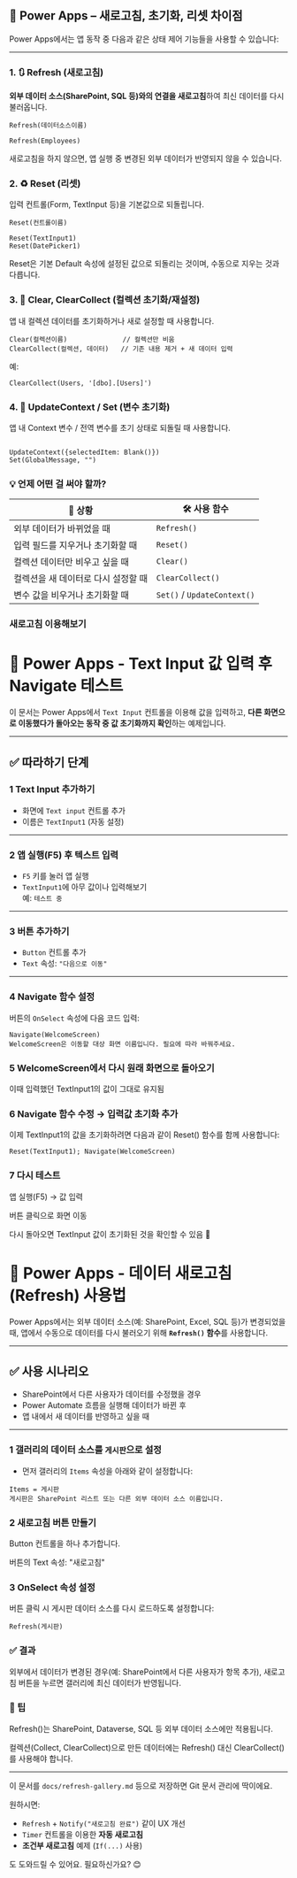 
## 🔄 Power Apps – 새로고침, 초기화, 리셋 차이점

Power Apps에서는 앱 동작 중 다음과 같은 상태 제어 기능들을 사용할 수 있습니다:

---

### 1. 🔃 Refresh (새로고침)

**외부 데이터 소스(SharePoint, SQL 등)와의 연결을 새로고침**하여 최신 데이터를 다시 불러옵니다.

```plaintext
Refresh(데이터소스이름)
```
```plaintext
Refresh(Employees)
```
새로고침을 하지 않으면, 앱 실행 중 변경된 외부 데이터가 반영되지 않을 수 있습니다.

### 2. ♻️ Reset (리셋)
입력 컨트롤(Form, TextInput 등)을 기본값으로 되돌립니다.

```plaintext
Reset(컨트롤이름)
```
```plaintext
Reset(TextInput1)
Reset(DatePicker1)
```
Reset은 기본 Default 속성에 설정된 값으로 되돌리는 것이며, 수동으로 지우는 것과 다릅니다.

### 3. 🔁 Clear, ClearCollect (컬렉션 초기화/재설정)
앱 내 컬렉션 데이터를 초기화하거나 새로 설정할 때 사용합니다.

```plaintext
Clear(컬렉션이름)              // 컬렉션만 비움
ClearCollect(컬렉션, 데이터)   // 기존 내용 제거 + 새 데이터 입력
```
예:

```plaintext
ClearCollect(Users, '[dbo].[Users]')
```

### 4. 🧹 UpdateContext / Set (변수 초기화)
앱 내 Context 변수 / 전역 변수를 초기 상태로 되돌릴 때 사용합니다.

```plaintext

UpdateContext({selectedItem: Blank()})
Set(GlobalMessage, "")
```
### 💡 언제 어떤 걸 써야 할까?
| 💬 상황                                 | 🛠️ 사용 함수                    |
|----------------------------------------|---------------------------------|
| 외부 데이터가 바뀌었을 때              | `Refresh()`                     |
| 입력 필드를 지우거나 초기화할 때       | `Reset()`                       |
| 컬렉션 데이터만 비우고 싶을 때         | `Clear()`                       |
| 컬렉션을 새 데이터로 다시 설정할 때    | `ClearCollect()`                |
| 변수 값을 비우거나 초기화할 때         | `Set()` / `UpdateContext()`     |

### 새로고침 이용해보기 

# 🧪 Power Apps - Text Input 값 입력 후 Navigate 테스트

이 문서는 Power Apps에서 `Text Input` 컨트롤을 이용해 값을 입력하고, **다른 화면으로 이동했다가 돌아오는 동작 중 값 초기화까지 확인**하는 예제입니다.

---

## ✅ 따라하기 단계

### 1 Text Input 추가하기

- 화면에 `Text input` 컨트롤 추가  
- 이름은 `TextInput1` (자동 설정)

---

### 2 앱 실행(F5) 후 텍스트 입력

- `F5` 키를 눌러 앱 실행
- `TextInput1`에 아무 값이나 입력해보기  
  예: `테스트 중`

---

### 3 버튼 추가하기

- `Button` 컨트롤 추가  
- `Text` 속성: `"다음으로 이동"`

---

### 4 Navigate 함수 설정

버튼의 `OnSelect` 속성에 다음 코드 입력:

```powerfx
Navigate(WelcomeScreen)
WelcomeScreen은 이동할 대상 화면 이름입니다. 필요에 따라 바꿔주세요.
```

### 5 WelcomeScreen에서 다시 원래 화면으로 돌아오기
이때 입력했던 TextInput1의 값이 그대로 유지됨

### 6 Navigate 함수 수정 → 입력값 초기화 추가
이제 TextInput1의 값을 초기화하려면 다음과 같이 Reset() 함수를 함께 사용합니다:

```powerfx
Reset(TextInput1); Navigate(WelcomeScreen)
```
### 7 다시 테스트
앱 실행(F5) → 값 입력

버튼 클릭으로 화면 이동

다시 돌아오면 TextInput 값이 초기화된 것을 확인할 수 있음 🎉



# 🔄 Power Apps - 데이터 새로고침(Refresh) 사용법

Power Apps에서는 외부 데이터 소스(예: SharePoint, Excel, SQL 등)가 변경되었을 때, 앱에서 수동으로 데이터를 다시 불러오기 위해 **`Refresh()` 함수**를 사용합니다.

---

## ✅ 사용 시나리오

- SharePoint에서 다른 사용자가 데이터를 수정했을 경우
- Power Automate 흐름을 실행해 데이터가 바뀐 후
- 앱 내에서 새 데이터를 반영하고 싶을 때

---


### 1 갤러리의 데이터 소스를 `게시판`으로 설정

- 먼저 갤러리의 `Items` 속성을 아래와 같이 설정합니다:

```powerfx
Items = 게시판
게시판은 SharePoint 리스트 또는 다른 외부 데이터 소스 이름입니다.
```
### 2 새로고침 버튼 만들기
Button 컨트롤을 하나 추가합니다.

버튼의 Text 속성: "새로고침"

### 3 OnSelect 속성 설정
버튼 클릭 시 게시판 데이터 소스를 다시 로드하도록 설정합니다:

```powerfx
Refresh(게시판)
```
### ✅ 결과
외부에서 데이터가 변경된 경우(예: SharePoint에서 다른 사용자가 항목 추가),
새로고침 버튼을 누르면 갤러리에 최신 데이터가 반영됩니다.

### 📝 팁
Refresh()는 SharePoint, Dataverse, SQL 등 외부 데이터 소스에만 적용됩니다.

컬렉션(Collect, ClearCollect)으로 만든 데이터에는 Refresh() 대신 ClearCollect()를 사용해야 합니다.

---

이 문서를 `docs/refresh-gallery.md` 등으로 저장하면 Git 문서 관리에 딱이에요.

원하시면:
- `Refresh` + `Notify("새로고침 완료")` 같이 UX 개선
- `Timer` 컨트롤을 이용한 **자동 새로고침**
- **조건부 새로고침** 예제 (`If(...)` 사용)

도 도와드릴 수 있어요. 필요하신가요? 😊
```

